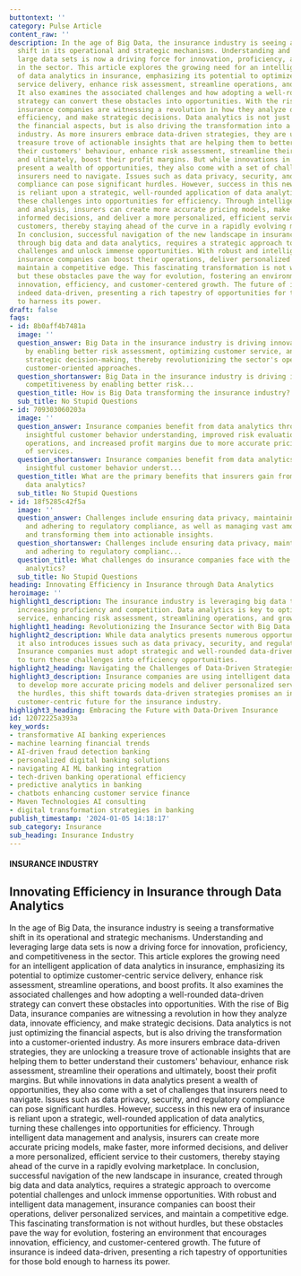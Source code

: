 ```yaml
---
buttontext: ''
category: Pulse Article
content_raw: ''
description: In the age of Big Data, the insurance industry is seeing a transformative
  shift in its operational and strategic mechanisms. Understanding and leveraging
  large data sets is now a driving force for innovation, proficiency, and competitiveness
  in the sector. This article explores the growing need for an intelligent application
  of data analytics in insurance, emphasizing its potential to optimize customer-centric
  service delivery, enhance risk assessment, streamline operations, and boost profits.
  It also examines the associated challenges and how adopting a well-rounded data-driven
  strategy can convert these obstacles into opportunities. With the rise of Big Data,
  insurance companies are witnessing a revolution in how they analyze data, innovate
  efficiency, and make strategic decisions. Data analytics is not just optimizing
  the financial aspects, but is also driving the transformation into a customer-oriented
  industry. As more insurers embrace data-driven strategies, they are unlocking a
  treasure trove of actionable insights that are helping them to better understand
  their customers' behaviour, enhance risk assessment, streamline their operations
  and ultimately, boost their profit margins. But while innovations in data analytics
  present a wealth of opportunities, they also come with a set of challenges that
  insurers need to navigate. Issues such as data privacy, security, and regulatory
  compliance can pose significant hurdles. However, success in this new era of insurance
  is reliant upon a strategic, well-rounded application of data analytics, turning
  these challenges into opportunities for efficiency. Through intelligent data management
  and analysis, insurers can create more accurate pricing models, make faster, more
  informed decisions, and deliver a more personalized, efficient service to their
  customers, thereby staying ahead of the curve in a rapidly evolving marketplace.
  In conclusion, successful navigation of the new landscape in insurance, created
  through big data and data analytics, requires a strategic approach to overcome potential
  challenges and unlock immense opportunities. With robust and intelligent data management,
  insurance companies can boost their operations, deliver personalized services, and
  maintain a competitive edge. This fascinating transformation is not without hurdles,
  but these obstacles pave the way for evolution, fostering an environment that encourages
  innovation, efficiency, and customer-centered growth. The future of insurance is
  indeed data-driven, presenting a rich tapestry of opportunities for those bold enough
  to harness its power.
draft: false
faqs:
- id: 8b0aff4b7481a
  image: ''
  question_answer: Big Data in the insurance industry is driving innovation and competitiveness
    by enabling better risk assessment, optimizing customer service, and enhancing
    strategic decision-making, thereby revolutionizing the sector's operational and
    customer-oriented approaches.
  question_shortanswer: Big Data in the insurance industry is driving innovation and
    competitiveness by enabling better risk...
  question_title: How is Big Data transforming the insurance industry?
  sub_title: No Stupid Questions
- id: 709303060203a
  image: ''
  question_answer: Insurance companies benefit from data analytics through gaining
    insightful customer behavior understanding, improved risk evaluation, streamlined
    operations, and increased profit margins due to more accurate pricing and personalization
    of services.
  question_shortanswer: Insurance companies benefit from data analytics through gaining
    insightful customer behavior underst...
  question_title: What are the primary benefits that insurers gain from leveraging
    data analytics?
  sub_title: No Stupid Questions
- id: 18f5285c42f5a
  image: ''
  question_answer: Challenges include ensuring data privacy, maintaining security,
    and adhering to regulatory compliance, as well as managing vast amounts of data
    and transforming them into actionable insights.
  question_shortanswer: Challenges include ensuring data privacy, maintaining security,
    and adhering to regulatory complianc...
  question_title: What challenges do insurance companies face with the rise of data
    analytics?
  sub_title: No Stupid Questions
heading: Innovating Efficiency in Insurance through Data Analytics
heroimage: ''
highlight1_description: The insurance industry is leveraging big data to drive innovation,
  increasing proficiency and competition. Data analytics is key to optimizing customer
  service, enhancing risk assessment, streamlining operations, and growing profits.
highlight1_heading: Revolutionizing the Insurance Sector with Big Data
highlight2_description: While data analytics presents numerous opportunities for insurers,
  it also introduces issues such as data privacy, security, and regulatory compliance.
  Insurance companies must adopt strategic and well-rounded data-driven approaches
  to turn these challenges into efficiency opportunities.
highlight2_heading: Navigating the Challenges of Data-Driven Strategies
highlight3_description: Insurance companies are using intelligent data management
  to develop more accurate pricing models and deliver personalized services. Despite
  the hurdles, this shift towards data-driven strategies promises an innovative and
  customer-centric future for the insurance industry.
highlight3_heading: Embracing the Future with Data-Driven Insurance
id: 12072225a393a
key_words:
- transformative AI banking experiences
- machine learning financial trends
- AI-driven fraud detection banking
- personalized digital banking solutions
- navigating AI ML banking integration
- tech-driven banking operational efficiency
- predictive analytics in banking
- chatbots enhancing customer service finance
- Maven Technologies AI consulting
- digital transformation strategies in banking
publish_timestamp: '2024-01-05 14:18:17'
sub_category: Insurance
sub_heading: Insurance Industry
---
```


#### INSURANCE INDUSTRY
## Innovating Efficiency in Insurance through Data Analytics
In the age of Big Data, the insurance industry is seeing a transformative shift in its operational and strategic mechanisms. Understanding and leveraging large data sets is now a driving force for innovation, proficiency, and competitiveness in the sector. This article explores the growing need for an intelligent application of data analytics in insurance, emphasizing its potential to optimize customer-centric service delivery, enhance risk assessment, streamline operations, and boost profits. It also examines the associated challenges and how adopting a well-rounded data-driven strategy can convert these obstacles into opportunities. With the rise of Big Data, insurance companies are witnessing a revolution in how they analyze data, innovate efficiency, and make strategic decisions. Data analytics is not just optimizing the financial aspects, but is also driving the transformation into a customer-oriented industry. As more insurers embrace data-driven strategies, they are unlocking a treasure trove of actionable insights that are helping them to better understand their customers' behaviour, enhance risk assessment, streamline their operations and ultimately, boost their profit margins. But while innovations in data analytics present a wealth of opportunities, they also come with a set of challenges that insurers need to navigate. Issues such as data privacy, security, and regulatory compliance can pose significant hurdles. However, success in this new era of insurance is reliant upon a strategic, well-rounded application of data analytics, turning these challenges into opportunities for efficiency. Through intelligent data management and analysis, insurers can create more accurate pricing models, make faster, more informed decisions, and deliver a more personalized, efficient service to their customers, thereby staying ahead of the curve in a rapidly evolving marketplace. In conclusion, successful navigation of the new landscape in insurance, created through big data and data analytics, requires a strategic approach to overcome potential challenges and unlock immense opportunities. With robust and intelligent data management, insurance companies can boost their operations, deliver personalized services, and maintain a competitive edge. This fascinating transformation is not without hurdles, but these obstacles pave the way for evolution, fostering an environment that encourages innovation, efficiency, and customer-centered growth. The future of insurance is indeed data-driven, presenting a rich tapestry of opportunities for those bold enough to harness its power.